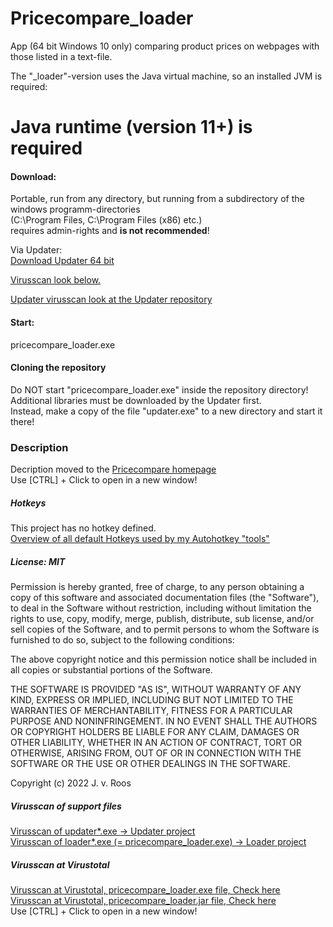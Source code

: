 # Pricecompare_loader
App (64 bit Windows 10 only) comparing product prices on webpages with those listed in a text-file.
  
The "_loader"-version uses the Java virtual machine, so an installed JVM is required:  

# Java runtime (version 11+) is required
  
#### Download:  
Portable, run from any directory, but running from a subdirectory of the windows programm-directories   
(C:\Program Files, C:\Program Files (x86) etc.)  
requires admin-rights and **is not recommended**!  
  
Via Updater:  
[Download Updater 64 bit](https://github.com/jvr-ks/pricecompare_loader/raw/main/updater.exe)  
  
<a href="#virusscan">Virusscan look below.</a>  
  
[Updater virusscan look at the Updater repository](https://github.com/jvr-ks/updater)  
  
#### Start:  
pricecompare_loader.exe  
  

#### Cloning the repository   
Do NOT start "pricecompare_loader.exe" inside the repository directory!  
Additional libraries must be downloaded by the Updater first.  
Instead, make a copy of the file "updater.exe" to a new directory and start it there!  
  
### Description  
Decription moved to the [Pricecompare homepage](https://www.jvr.de/pricecompare)  
Use [CTRL] + Click to open in a new window!  

 
##### Hotkeys  
This project has no hotkey defined.  
[Overview of all default Hotkeys used by my Autohotkey "tools"](https://github.com/jvr-ks/cmdlinedev/blob/main/hotkeys.md)  
   
##### License: MIT  
Permission is hereby granted, free of charge, to any person obtaining a copy of this software and associated documentation files (the "Software"), to deal in the Software without restriction, including without limitation the rights to use, copy, modify, merge, publish, distribute, sub license, and/or sell copies of the Software, and to permit persons to whom the Software is furnished to do so, subject to the following conditions:

The above copyright notice and this permission notice shall be included in all copies or substantial portions of the Software.

THE SOFTWARE IS PROVIDED "AS IS", WITHOUT WARRANTY OF ANY KIND, EXPRESS OR IMPLIED, INCLUDING BUT NOT LIMITED TO THE WARRANTIES OF MERCHANTABILITY, FITNESS FOR A PARTICULAR PURPOSE AND NONINFRINGEMENT. IN NO EVENT SHALL THE AUTHORS OR COPYRIGHT HOLDERS BE LIABLE FOR ANY CLAIM, DAMAGES OR OTHER LIABILITY, WHETHER IN AN ACTION OF CONTRACT, TORT OR OTHERWISE, ARISING FROM, OUT OF OR IN CONNECTION WITH THE SOFTWARE OR THE USE OR OTHER DEALINGS IN THE SOFTWARE.

Copyright (c) 2022 J. v. Roos
  
##### Virusscan of support files
[Virusscan of updater*.exe -> Updater project](https://github.com/jvr-ks/updater)  
[Virusscan of loader*.exe (= pricecompare_loader.exe) -> Loader project](https://github.com/jvr-ks/loader)  

<a name="virusscan">



##### Virusscan at Virustotal 
[Virusscan at Virustotal, pricecompare_loader.exe file, Check here](https://www.virustotal.com/gui/url/d4a6697267f692dc33e114acfc19590f46365abbd495e6908e8c73f53815b201/detection/u-d4a6697267f692dc33e114acfc19590f46365abbd495e6908e8c73f53815b201-1681910956
)  
[Virusscan at Virustotal, pricecompare_loader.jar file, Check here](https://www.virustotal.com/gui/url/81ad5881fca47460d303646047681dd654308205a570db34395801ce50a59a14/detection/u-81ad5881fca47460d303646047681dd654308205a570db34395801ce50a59a14-1681910957
)  
Use [CTRL] + Click to open in a new window! 
